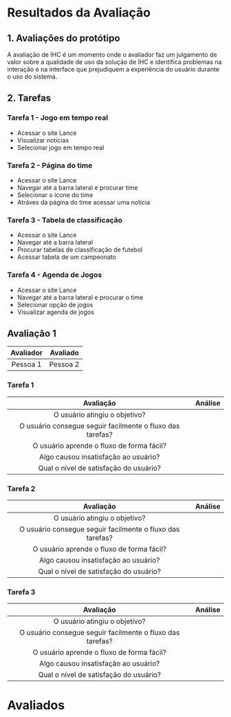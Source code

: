 # Resultados da Avaliação

## 1. Avaliações do protótipo

A avaliação de IHC é um momento onde o avaliador faz um julgamento de valor sobre a qualidade de uso da solução de IHC e identifica problemas na interação e na interface que prejudiquem a experiência do usuário durante o uso do sistema.

## 2. Tarefas

### Tarefa 1 - Jogo em tempo real
- Acessar o site Lance
- Visualizar notícias
- Selecionar jogo em tempo real

### Tarefa 2 - Página do time
- Acessar o site Lance
- Navegar até a barra lateral e procurar time
- Selecionar o icone do time
- Atráves da página do time acessar uma notícia

### Tarefa 3 - Tabela de classificação
- Acessar o site Lance
- Navegar até a barra lateral 
- Procurar tabelas de classificação de futebol
- Acessar tabela de um campeonato

### Tarefa 4 - Agenda de Jogos
- Acessar o site Lance
- Navegar até a barra lateral e procurar o time
- Selecionar opção de jogos
- Visualizar agenda de jogos

## Avaliação 1
 
| Avaliador | Avaliado |
|  :------: | :------: |
| Pessoa 1 | Pessoa 2 |

### Tarefa 1

| Avaliação | Análise |
|  :------: | :------: |
|O usuário atingiu o objetivo?|  |
|O usuário consegue seguir facilmente o fluxo das tarefas?| |
|O usuário aprende o fluxo de forma fácil?| |
|Algo causou insatisfação ao usuário?| |
|Qual o nível de satisfação do usuário?| |

### Tarefa 2

| Avaliação | Análise |
|  :------: | :------: |
|O usuário atingiu o objetivo?|  |
|O usuário consegue seguir facilmente o fluxo das tarefas?| |
|O usuário aprende o fluxo de forma fácil?| |
|Algo causou insatisfação ao usuário?| |
|Qual o nível de satisfação do usuário?| |

### Tarefa 3

| Avaliação | Análise |
|  :------: | :------: |
|O usuário atingiu o objetivo?|  |
|O usuário consegue seguir facilmente o fluxo das tarefas?| |
|O usuário aprende o fluxo de forma fácil?| |
|Algo causou insatisfação ao usuário?| |
|Qual o nível de satisfação do usuário?| |


# Avaliados

